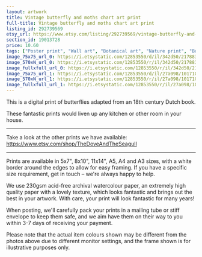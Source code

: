 ```yaml
---
layout: artwork
title: Vintage butterfly and moths chart art print
full-title: Vintage butterfly and moths chart art print
listing_id: 292739569
etsy_url: https://www.etsy.com/listing/292739569/vintage-butterfly-and-moths-chart-art?utm_source=ds&utm_medium=api&utm_campaign=api
section_id: 19013728
price: 10.60
tags: ["Poster print", "Wall art", "Botanical art", "Nature print", "Butterfly print", "Butterfly art", "High quality print", "Poster art", "Butterfly art print", "For nature lovers", "Vintage art print", "Moth print", "Natural history"]
image_75x75_url_0: https://i.etsystatic.com/12853550/d/il/342d50/2178836700/il_75x75.2178836700_pxm5.jpg?version=0
image_570xN_url_0: https://i.etsystatic.com/12853550/r/il/342d50/2178836700/il_570xN.2178836700_pxm5.jpg
image_fullxfull_url_0: https://i.etsystatic.com/12853550/r/il/342d50/2178836700/il_fullxfull.2178836700_pxm5.jpg
image_75x75_url_1: https://i.etsystatic.com/12853550/d/il/27a098/1017106689/il_75x75.1017106689_8myn.jpg?version=0
image_570xN_url_1: https://i.etsystatic.com/12853550/r/il/27a098/1017106689/il_570xN.1017106689_8myn.jpg
image_fullxfull_url_1: https://i.etsystatic.com/12853550/r/il/27a098/1017106689/il_fullxfull.1017106689_8myn.jpg
---
```

This is a digital print of butterflies adapted from an 18th century Dutch book.

These fantastic prints would liven up any kitchen or other room in your house. 

---

Take a look at the other prints we have available:
https://www.etsy.com/shop/TheDoveAndTheSeagull

---

Prints are available in 5x7&quot;, 8x10&quot;, 11x14&quot;, A5, A4 and A3 sizes, with a white border around the edges to allow for easy framing. If you have a specific size requirement, get in touch – we&#39;re always happy to help.

We use 230gsm acid-free archival watercolour paper, an extremely high quality paper with a lovely texture, which looks fantastic and brings out the best in your artwork. With care, your print will look fantastic for many years!

When posting, we&#39;ll carefully pack your prints in a mailing tube or stiff envelope to keep them safe, and we aim have them on their way to you within 3-7 days of receiving your payment.

Please note that the actual item colours shown may be different from the photos above due to different monitor settings, and the frame shown is for illustrative purposes only.
